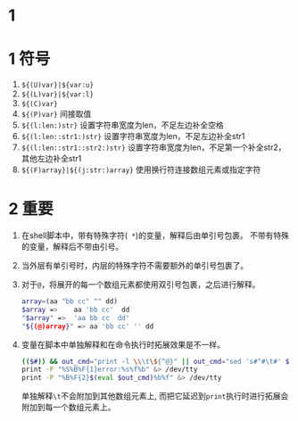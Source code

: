 # 1

# 1 符号

1. `${(U)var}|${var:u}`
2. `${(L)var}|${var:l}`
3. `${(C)var}`
4. `${(P)var}` 间接取值
5. `${(l:len:)str}` 设置字符串宽度为len，不足左边补全空格
6. `${(l:len::str1:)str}` 设置字符串宽度为len，不足左边补全str1
7. `${(l:len::str1::str2:)str}` 设置字符串宽度为len，不足第一个补全str2，其他左边补全str1
8. `${(F)array}|${(j:str:)array}` 使用换行符连接数组元素或指定字符

# 2 重要

1. 在shell脚本中，带有特殊字符(` *`)的变量，解释后由单引号包裹。
   不带有特殊的变量，解释后不带由引号。
2. 当外层有单引号时，内层的特殊字符不需要额外的单引号包裹了。
3. 对于`@`，将展开的每一个数组元素都使用双引号包裹，之后进行解释。

   ```bash
   array=(aa "bb cc" "" dd)
   $array =>    aa 'bb cc'  dd
   "$array" =>  'aa bb cc  dd'
   "${(@)array}" => aa 'bb cc' '' dd

   ```

4. 变量在脚本中单独解释和在命令执行时拓展效果是不一样。

   ```bash
   (($#)) && out_cmd="print -l \\\t\${^@}" || out_cmd="sed 's#^#\t#' $ERROR_FILE"
   print -P "%S%B%F{1}error:%s%f%b" &> /dev/tty
   print -P "%B%F{2}$(eval $out_cmd)%b%f" &> /dev/tty

   ```

   单独解释`\t`不会附加到其他数组元素上, 而把它延迟到`print`执行时进行拓展会附加到每一个数组元素上。
